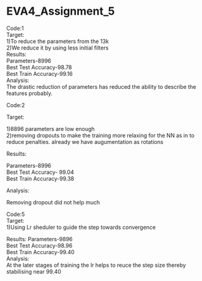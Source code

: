 # EVA4_Assignment_5

Code:1  
Target:  
1)To reduce the parameters from the 13k  
2)We reduce it by using less initial filters  
Results:  
Parameters-8996  
Best Test Accuracy-98.78  
Best Train Accuracy-99.16  
Analysis:  
The drastic reduction of parameters has reduced the ability to describe the features probably.  

Code:2  

Target:  

1)8896 parameters are low enough  
2)removing dropouts to make the training more relaxing for the NN as in to reduce penalties. already we have augumentation as rotations  

Results:  

Parameters-8996  
Best Test Accuracy- 99.04  
Best Train Accuracy-99.38  

Analysis:  

Removing dropout did not help much

Code:5  
Target:  
1)Using Lr sheduler to guide the step towards convergence  

Results:
Parameters-9896  
Best Test Accuracy-98.96  
Best Train Accuracy-99.40  
Analysis:  
At the later stages of training the lr helps to reuce the step size thereby stabilising near 99.40
